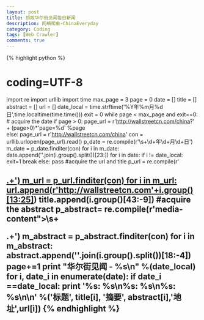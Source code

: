 ```yaml
---
layout: post
title: 抓取华尔街见闻每日新闻
description: 网络爬虫-ChinaEveryday
category: Coding
tags: [Web Crawler]
comments: true
---
```



{% highlight python %}
# coding=UTF-8
import re
import urllib
import time
max_page = 3
page = 0
date = []
title = []
abstract = []
url = []
date_local = time.strftime('%Y年%m月%d日',time.localtime(time.time()))
exit = 0
while page < max_page and exit==0:
    # acquire the date
    if page > 0:
        page_url = r'http://wallstreetcn.com/china?' + (page>0)*'page=%d'  %page    
    else:
        page_url = r'http://wallstreetcn.com/china'
    con = urllib.urlopen(page_url).read()
    p_date  = re.compile(r'<span class="meta-item">\s+\d+年\d+月\d+日')
    m_date = p_date.finditer(con)
    for i in m_date:
        date.append(''.join(i.group().split())[23:])
    for i in date:
        if i != date_local:
            exit=1
            break
        else:
            pass
    #acquire the url and title
    p_url = re.compile(r'<h2><a href="/node/\d+" target="_blank">.+')
    m_url = p_url.finditer(con)
    for i in m_url:
        url.append(r'http://wallstreetcn.com'+i.group()[13:25])
        title.append(i.group()[43:-9])
    #acquire the abstract
    p_abstract= re.compile(r'media-content">\s+<p>.+')
    m_abstract = p_abstract.finditer(con)
    for i in m_abstract:
        abstract.append(''.join(i.group().split())[18:-4])
    page+=1
print "华尔街见闻 - %s\n" %(date_local)
for i, date_i in enumerate(date): 
    if date_i ==date_local:
        print '%s: %s\n%s: %s\n%s: %s\n\n'  %('标题', title[i], '摘要', abstract[i],'地址',url[i])
{% endhighlight %}